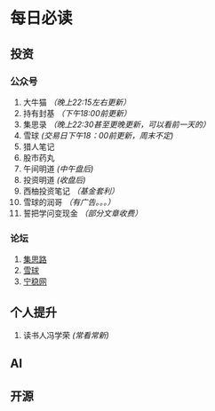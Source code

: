 # 每日必读

## 投资

### 公众号

1. 大牛猫 *（晚上22:15左右更新）*
1. 持有封基 *（下午18:00前更新）*
1. 集思录 *（晚上22:30甚至更晚更新，可以看前一天的）*
1. 雪球 *(交易日下午18：00前更新，周末不定)*
1. 猎人笔记
1. 股市药丸
1. 午间明道 *(中午盘后)*
1. 投资明道 *(收盘后)*
1. 西柚投资笔记 *（基金套利）*
1. 雪球的润哥 *（有广告。。。）*
1. 誓把学问变现金 *（部分文章收费）*



### 论坛

1. [集思路](https://www.jisilu.cn/)
1. [雪球](https://xueqiu.com/)
1. [宁稳网](https://www.ninwin.cn/)


## 个人提升

1. 读书人冯学荣 *(常看常新)*


## AI


## 开源

